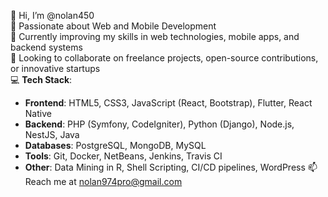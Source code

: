 👋 Hi, I’m @nolan450  
👀 Passionate about Web and Mobile Development  
🌱 Currently improving my skills in web technologies, mobile apps, and backend systems  
💼 Looking to collaborate on freelance projects, open-source contributions, or innovative startups  
💻 **Tech Stack**:
   - **Frontend**: HTML5, CSS3, JavaScript (React, Bootstrap), Flutter, React Native
   - **Backend**: PHP (Symfony, CodeIgniter), Python (Django), Node.js, NestJS, Java
   - **Databases**: PostgreSQL, MongoDB, MySQL
   - **Tools**: Git, Docker, NetBeans, Jenkins, Travis CI
   - **Other**: Data Mining in R, Shell Scripting, CI/CD pipelines, WordPress
📫 Reach me at nolan974pro@gmail.com

<!---
nolan450/nolan450 is a ✨ special ✨ repository because its `README.md` (this file) appears on your GitHub profile.
You can click the Preview link to take a look at your changes.
--->
